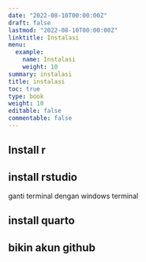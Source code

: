 ```yaml
---
date: "2022-08-10T00:00:00Z"
draft: false
lastmod: "2022-08-10T00:00:00Z"
linktitle: Instalasi
menu:
  example:
    name: Instalasi
    weight: 10
summary: instalasi
title: instalasi
toc: true
type: book
weight: 10
editable: false
commentable: false
---
```


## Install r

## install rstudio

ganti terminal dengan windows terminal

## install quarto

## bikin akun github

## 